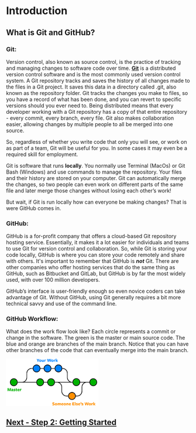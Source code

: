 # Introduction
## What is Git and GitHub?
### Git: 
Version control, also known as source control, is the practice of tracking and managing changes to software code over time.  [**Git**](https://git-scm.com/about) is a distributed version control software and is the most commonly used version control system. A Git repository tracks and saves the history of all changes made to the files in a Git project. It saves this data in a directory called .git, also known as the repository folder. Git tracks the changes you make to files, so you have a record of what has been done, and you can revert to specific versions should you ever need to. Being distributed means that every developer working with a Git repository has a copy of that entire repository - every commit, every branch, every file. Git also makes collaboration easier, allowing changes by multiple people to all be merged into one source.  

So, regardless of whether you write code that only you will see, or work on as part of a team, Git will be useful for you. In some cases it may even be a required skill for employment.

Git is software that runs **locally**. You normally use Terminal (MacOs) or Git Bash (Windows) and use commands to manage the repository. Your files and their history are stored on your computer.  Git can automatically merge the changes, so two people can even work on different parts of the same file and later merge those changes without losing each other’s work! 

But wait, if Git is run locally how can everyone be making changes? That is were GitHub comes in.


### GitHub:
GitHub is a for-profit company that offers a cloud-based Git repository hosting service. Essentially, it makes it a lot easier for individuals and teams to use Git for version control and collaboration. So, while Git is storing your code locally, GitHub is where you can store your code remotely and share with others. It's important to remember that GitHub is **_not_** Git. There are other companies who offer hosting services that do the same thing as GitHub, such as Bitbucket and GitLab, but GitHub is by far the most widely used, with over 100 million developers.

GitHub’s interface is user-friendly enough so even novice coders can take advantage of Git. Without GitHub, using Git generally requires a bit more technical savvy and use of the command line.

### GitHub Workflow:
What does the work flow look like? Each circle represents a commit or change in the software. The green is the master or main source code. The blue and orange are branches of the main branch. Notice that you can have other branches of the code that can eventually merge into the main branch.  

<img src="/images/git-branches-merge.png" width="50%" height="50%">


## [Next - Step 2: Getting Started](2_GetStarted.md)
